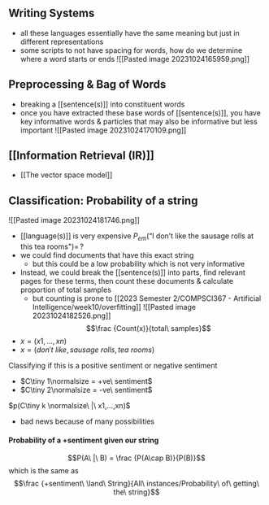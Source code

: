 ## Writing Systems
- all these languages essentially have the same meaning but just in different representations
- some scripts to not have spacing for words, how do we determine where a word starts or ends
![[Pasted image 20231024165959.png]]

## Preprocessing & Bag of Words
- breaking a [[sentence(s)]] into constituent words
- once you have extracted these base words of [[sentence(s)]], you have key informative words & particles that may also be informative but less important
![[Pasted image 20231024170109.png]]

## [[Information Retrieval (IR)]]
- [[The vector space model]]

## Classification: Probability of a string
![[Pasted image 20231024181746.png]]
- [[language(s)]] is very expensive
$P_{em}(\text{``I don't like the sausage rolls at this tea rooms"})=\,?​$
- we could find documents that have this exact string
	- but this could be a low probability which is not very informative
- Instead, we could break the [[sentence(s)]] into parts, find relevant pages for these terms, then count these documents & calculate proportion of total samples
	- but counting is prone to [[2023 Semester 2/COMPSCI367 - Artificial Intelligence/week10/overfitting]]
![[Pasted image 20231024182526.png]]
$$\frac {Count(x)}{total\ samples}$$
- $x = (x1,...,xn)$
- $x=(don't\ like,sausage\ rolls,tea\ rooms)$

Classifying if this is a positive sentiment or negative sentiment
- $C\tiny 1\normalsize = +ve\ sentiment$
- $C\tiny 2\normalsize = -ve\ sentiment$

$p(C\tiny k \normalsize\ |\ x1,...,xn)$
- bad news because of many possibilities

#### Probability of a +sentiment given our string
$$P(A\ |\ B) = \frac {P(A\cap B)}{P(B)}$$
which is the same as
$$\frac {+sentiment\ \land\ String}{All\ instances/Probability\ of\ getting\ the\ string}$$

